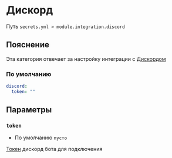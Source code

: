 # Дискорд
Путь `secrets.yml > module.integration.discord`

## Пояснение
Эта категория отвечает за настройку интеграции с [Дискордом](/ru/config/module/integration/discord/)

### По умолчанию
```yaml
discord:
  token: ""
```

## Параметры

### `token`
- По умолчанию `пусто`

[Токен](https://discordgsm.com/guide/how-to-get-a-discord-bot-token) дискорд бота для подключения


